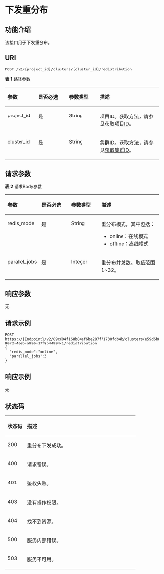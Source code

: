 # 下发重分布<a name="ZH-CN_TOPIC_0000001398131066"></a>

## 功能介绍<a name="section15260142063315"></a>

该接口用于下发重分布。

## URI<a name="section10262132083313"></a>

```
POST /v2/{project_id}/clusters/{cluster_id}/redistribution
```

**表 1**  路径参数

<a name="table626762063318"></a>
<table><thead align="left"><tr id="row152651320143317"><th class="cellrowborder" valign="top" width="20%" id="mcps1.2.5.1.1"><p id="p6268192011333"><a name="p6268192011333"></a><a name="p6268192011333"></a>参数</p>
</th>
<th class="cellrowborder" valign="top" width="20%" id="mcps1.2.5.1.2"><p id="p13269102016338"><a name="p13269102016338"></a><a name="p13269102016338"></a>是否必选</p>
</th>
<th class="cellrowborder" valign="top" width="20%" id="mcps1.2.5.1.3"><p id="p1227116202333"><a name="p1227116202333"></a><a name="p1227116202333"></a>参数类型</p>
</th>
<th class="cellrowborder" valign="top" width="40%" id="mcps1.2.5.1.4"><p id="p16272120113310"><a name="p16272120113310"></a><a name="p16272120113310"></a>描述</p>
</th>
</tr>
</thead>
<tbody><tr id="row126522014333"><td class="cellrowborder" valign="top" width="20%" headers="mcps1.2.5.1.1 "><p id="p1427417203331"><a name="p1427417203331"></a><a name="p1427417203331"></a>project_id</p>
</td>
<td class="cellrowborder" valign="top" width="20%" headers="mcps1.2.5.1.2 "><p id="p11275172016336"><a name="p11275172016336"></a><a name="p11275172016336"></a>是</p>
</td>
<td class="cellrowborder" valign="top" width="20%" headers="mcps1.2.5.1.3 "><p id="p42777203339"><a name="p42777203339"></a><a name="p42777203339"></a>String</p>
</td>
<td class="cellrowborder" valign="top" width="40%" headers="mcps1.2.5.1.4 "><p id="p1279820153319"><a name="p1279820153319"></a><a name="p1279820153319"></a>项目ID。获取方法，请参见<a href="获取项目ID.md">获取项目ID</a>。</p>
</td>
</tr>
<tr id="row11266132012337"><td class="cellrowborder" valign="top" width="20%" headers="mcps1.2.5.1.1 "><p id="p13280920163313"><a name="p13280920163313"></a><a name="p13280920163313"></a>cluster_id</p>
</td>
<td class="cellrowborder" valign="top" width="20%" headers="mcps1.2.5.1.2 "><p id="p17282162010330"><a name="p17282162010330"></a><a name="p17282162010330"></a>是</p>
</td>
<td class="cellrowborder" valign="top" width="20%" headers="mcps1.2.5.1.3 "><p id="p228315207333"><a name="p228315207333"></a><a name="p228315207333"></a>String</p>
</td>
<td class="cellrowborder" valign="top" width="40%" headers="mcps1.2.5.1.4 "><p id="p16284102073315"><a name="p16284102073315"></a><a name="p16284102073315"></a>集群ID。获取方法，请参见<a href="获取集群ID.md">获取集群ID</a>。</p>
</td>
</tr>
</tbody>
</table>

## 请求参数<a name="section6285112011339"></a>

**表 2**  请求Body参数

<a name="zh-cn_topic_0000001398128362_FormDataParameter"></a>
<table><thead align="left"><tr id="row428782013311"><th class="cellrowborder" valign="top" width="20%" id="mcps1.2.5.1.1"><p id="p1290220203319"><a name="p1290220203319"></a><a name="p1290220203319"></a>参数</p>
</th>
<th class="cellrowborder" valign="top" width="20%" id="mcps1.2.5.1.2"><p id="p122921920173316"><a name="p122921920173316"></a><a name="p122921920173316"></a>是否必选</p>
</th>
<th class="cellrowborder" valign="top" width="20%" id="mcps1.2.5.1.3"><p id="p1729332015330"><a name="p1729332015330"></a><a name="p1729332015330"></a>参数类型</p>
</th>
<th class="cellrowborder" valign="top" width="40%" id="mcps1.2.5.1.4"><p id="p10294720113317"><a name="p10294720113317"></a><a name="p10294720113317"></a>描述</p>
</th>
</tr>
</thead>
<tbody><tr id="row4287720183319"><td class="cellrowborder" valign="top" width="20%" headers="mcps1.2.5.1.1 "><p id="p82961120203310"><a name="p82961120203310"></a><a name="p82961120203310"></a>redis_mode</p>
</td>
<td class="cellrowborder" valign="top" width="20%" headers="mcps1.2.5.1.2 "><p id="p729710200330"><a name="p729710200330"></a><a name="p729710200330"></a>是</p>
</td>
<td class="cellrowborder" valign="top" width="20%" headers="mcps1.2.5.1.3 "><p id="p19298202015337"><a name="p19298202015337"></a><a name="p19298202015337"></a>String</p>
</td>
<td class="cellrowborder" valign="top" width="40%" headers="mcps1.2.5.1.4 "><p id="p1429917203333"><a name="p1429917203333"></a><a name="p1429917203333"></a>重分布模式，其中包括：</p>
<a name="ul17467133117568"></a><a name="ul17467133117568"></a><ul id="ul17467133117568"><li>online：在线模式</li><li>offline：离线模式</li></ul>
</td>
</tr>
<tr id="row22871320193318"><td class="cellrowborder" valign="top" width="20%" headers="mcps1.2.5.1.1 "><p id="p1530016209333"><a name="p1530016209333"></a><a name="p1530016209333"></a>parallel_jobs</p>
</td>
<td class="cellrowborder" valign="top" width="20%" headers="mcps1.2.5.1.2 "><p id="p14302320173310"><a name="p14302320173310"></a><a name="p14302320173310"></a>是</p>
</td>
<td class="cellrowborder" valign="top" width="20%" headers="mcps1.2.5.1.3 "><p id="p1330472063310"><a name="p1330472063310"></a><a name="p1330472063310"></a>Integer</p>
</td>
<td class="cellrowborder" valign="top" width="40%" headers="mcps1.2.5.1.4 "><p id="p143052020203313"><a name="p143052020203313"></a><a name="p143052020203313"></a>重分布并发数。取值范围1~32。</p>
</td>
</tr>
</tbody>
</table>

## 响应参数<a name="section73071920183314"></a>

无

## 请求示例<a name="section1630982003318"></a>

```
POST https://{Endpoint}/v2/89cd04f168b84af6be287f71730fdb4b/clusters/e59d6b86-9072-46eb-a996-13f8b44994c1/redistribution
{
  "redis_mode":"online",
  "parallel_jobs":3
}
```

## 响应示例<a name="section4312152093310"></a>

无

## 状态码<a name="section13161205339"></a>

<a name="zh-cn_topic_0000001398128362_status_code"></a>
<table><thead align="left"><tr id="row1831962023312"><th class="cellrowborder" valign="top" width="15%" id="mcps1.1.3.1.1"><p id="p17322182020338"><a name="p17322182020338"></a><a name="p17322182020338"></a>状态码</p>
</th>
<th class="cellrowborder" valign="top" width="85%" id="mcps1.1.3.1.2"><p id="p15324122017338"><a name="p15324122017338"></a><a name="p15324122017338"></a>描述</p>
</th>
</tr>
</thead>
<tbody><tr id="row1931914209338"><td class="cellrowborder" valign="top" width="15%" headers="mcps1.1.3.1.1 "><p id="p15325112015334"><a name="p15325112015334"></a><a name="p15325112015334"></a>200</p>
</td>
<td class="cellrowborder" valign="top" width="85%" headers="mcps1.1.3.1.2 "><p id="p11327142016333"><a name="p11327142016333"></a><a name="p11327142016333"></a>重分布下发成功。</p>
</td>
</tr>
<tr id="row1319182017337"><td class="cellrowborder" valign="top" width="15%" headers="mcps1.1.3.1.1 "><p id="p1432815209337"><a name="p1432815209337"></a><a name="p1432815209337"></a>400</p>
</td>
<td class="cellrowborder" valign="top" width="85%" headers="mcps1.1.3.1.2 "><p id="p1329132011336"><a name="p1329132011336"></a><a name="p1329132011336"></a>请求错误。</p>
</td>
</tr>
<tr id="row1231952053313"><td class="cellrowborder" valign="top" width="15%" headers="mcps1.1.3.1.1 "><p id="p1033016200337"><a name="p1033016200337"></a><a name="p1033016200337"></a>401</p>
</td>
<td class="cellrowborder" valign="top" width="85%" headers="mcps1.1.3.1.2 "><p id="p173321020133320"><a name="p173321020133320"></a><a name="p173321020133320"></a>鉴权失败。</p>
</td>
</tr>
<tr id="row331962015332"><td class="cellrowborder" valign="top" width="15%" headers="mcps1.1.3.1.1 "><p id="p173333209336"><a name="p173333209336"></a><a name="p173333209336"></a>403</p>
</td>
<td class="cellrowborder" valign="top" width="85%" headers="mcps1.1.3.1.2 "><p id="p73341220133312"><a name="p73341220133312"></a><a name="p73341220133312"></a>没有操作权限。</p>
</td>
</tr>
<tr id="row6319920173314"><td class="cellrowborder" valign="top" width="15%" headers="mcps1.1.3.1.1 "><p id="p1433542019339"><a name="p1433542019339"></a><a name="p1433542019339"></a>404</p>
</td>
<td class="cellrowborder" valign="top" width="85%" headers="mcps1.1.3.1.2 "><p id="p113367205333"><a name="p113367205333"></a><a name="p113367205333"></a>找不到资源。</p>
</td>
</tr>
<tr id="row10319172053311"><td class="cellrowborder" valign="top" width="15%" headers="mcps1.1.3.1.1 "><p id="p113371920183317"><a name="p113371920183317"></a><a name="p113371920183317"></a>500</p>
</td>
<td class="cellrowborder" valign="top" width="85%" headers="mcps1.1.3.1.2 "><p id="p1633913206336"><a name="p1633913206336"></a><a name="p1633913206336"></a>服务内部错误。</p>
</td>
</tr>
<tr id="row73201209337"><td class="cellrowborder" valign="top" width="15%" headers="mcps1.1.3.1.1 "><p id="p1534082023313"><a name="p1534082023313"></a><a name="p1534082023313"></a>503</p>
</td>
<td class="cellrowborder" valign="top" width="85%" headers="mcps1.1.3.1.2 "><p id="p934122013317"><a name="p934122013317"></a><a name="p934122013317"></a>服务不可用。</p>
</td>
</tr>
</tbody>
</table>

